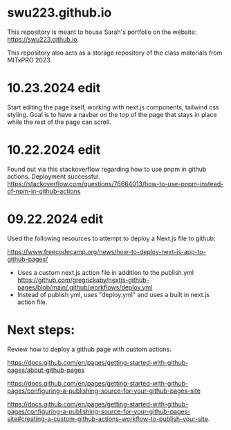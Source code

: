 # swu223.github.io

This repository is meant to house Sarah's portfolio on the website: <https://swu223.github.io>.

This repository also acts as a storage repository of the class materials from MITxPRO 2023.

# 10.23.2024 edit
Start editing the page itself, working with next.js components, tailwind css styling. Goal is to have a navbar on the top of the page that stays in place while the rest of the page can scroll. 

# 10.22.2024 edit
Found out via this stackoverflow regarding how to use pnpm in github actions. Deployment successful. https://stackoverflow.com/questions/76664013/how-to-use-pnpm-instead-of-npm-in-github-actions


# 09.22.2024 edit
Used the following resources to attempt to deploy a Next.js file to github:

https://www.freecodecamp.org/news/how-to-deploy-next-js-app-to-github-pages/
  - Uses a custom next.js action file in addition to the publish.yml
https://github.com/gregrickaby/nextjs-github-pages/blob/main/.github/workflows/deploy.yml
  - Instead of publish yml, uses "deploy.yml" and uses a built in next.js action file.

  # Next steps:
  Review how to deploy a github page with custom actions.
  
  https://docs.github.com/en/pages/getting-started-with-github-pages/about-github-pages
  
  https://docs.github.com/en/pages/getting-started-with-github-pages/configuring-a-publishing-source-for-your-github-pages-site

  https://docs.github.com/en/pages/getting-started-with-github-pages/configuring-a-publishing-source-for-your-github-pages-site#creating-a-custom-github-actions-workflow-to-publish-your-site.